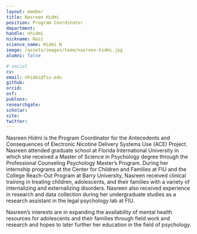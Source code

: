 ```yaml
---
layout: member
title: Nasreen Hidmi
position: Program Coordinator
department:
handle: nhidmi
nickname: Nazz
science_name: Hidmi N
image: /assets/images/team/nasreen-hidmi.jpg
alumni: false

# social
cv:
email: nhidmi@fiu.edu
github:
orcid:
osf:
publons:
researchgate:
scholar:
site:
twitter:
---
```

Nasreen Hidmi is the Program Coordinator for the Antecedents and Consequences of Electronic Nicotine Delivery Systems Use (ACE) Project. Nasreen attended graduate school at Florida International University in which she received a Master of Science in Psychology degree through the Professional Counseling Psychology Master’s Program. During her internship programs at the Center for Children and Families at FIU and the College Reach-Out Program at Barry University, Nasreen received clinical training in treating children, adolescents, and their families with a variety of internalizing and externalizing disorders. Nasreen also received experience in research and data collection during her undergraduate studies as a research assistant in the legal psychology lab at FIU.

Nasreen’s interests are in expanding the availability of mental health resources for adolescents and their families through field work and research and hopes to later further her education in the field of psychology.
